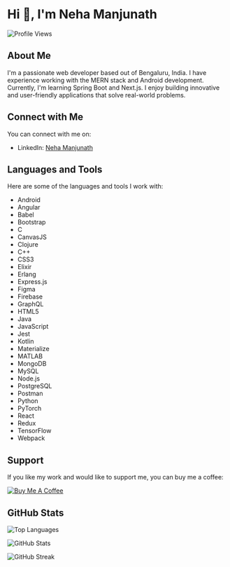 # Hi 👋, I'm Neha Manjunath

![Profile Views](https://komarev.com/ghpvc/?username=neha-m98&label=Profile%20views&color=0e75b6&style=flat)

## About Me

I'm a passionate web developer based out of Bengaluru, India. I have experience working with the MERN stack and Android development. Currently, I'm learning Spring Boot and Next.js. I enjoy building innovative and user-friendly applications that solve real-world problems.

## Connect with Me

You can connect with me on:

- LinkedIn: [Neha Manjunath](https://linkedin.com/in/nehaamanjunath)

## Languages and Tools

Here are some of the languages and tools I work with:

- Android
- Angular
- Babel
- Bootstrap
- C
- CanvasJS
- Clojure
- C++
- CSS3
- Elixir
- Erlang
- Express.js
- Figma
- Firebase
- GraphQL
- HTML5
- Java
- JavaScript
- Jest
- Kotlin
- Materialize
- MATLAB
- MongoDB
- MySQL
- Node.js
- PostgreSQL
- Postman
- Python
- PyTorch
- React
- Redux
- TensorFlow
- Webpack

## Support

If you like my work and would like to support me, you can buy me a coffee:

[![Buy Me A Coffee](https://cdn.buymeacoffee.com/buttons/v2/default-yellow.png)](https://www.buymeacoffee.com/neham1998)

## GitHub Stats

![Top Languages](https://github-readme-stats.vercel.app/api/top-langs/?username=neha-m98&show_icons=true&layout=compact)

![GitHub Stats](https://github-readme-stats.vercel.app/api?username=neha-m98&show_icons=true)

![GitHub Streak](https://github-readme-streak-stats.herokuapp.com/?user=neha-m98)


